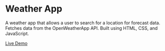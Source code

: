 # Weather App

A weather app that allows a user to search for a location for forecast data.
Fetches data from the OpenWeatherApp API.
Built using HTML, CSS, and JavaScript.

[Live Demo](https://fau446.github.io/weather-app/)
